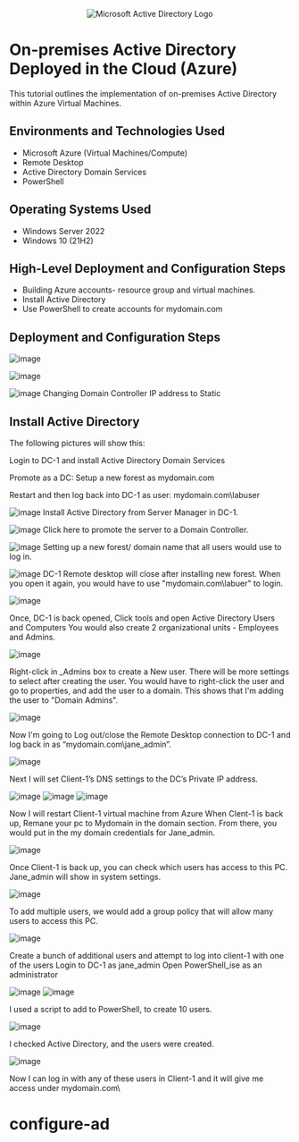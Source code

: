 <p align="center">
<img src="https://i.imgur.com/pU5A58S.png" alt="Microsoft Active Directory Logo"/>
</p>

<h1>On-premises Active Directory Deployed in the Cloud (Azure)</h1>
This tutorial outlines the implementation of on-premises Active Directory within Azure Virtual Machines.<br />



<h2>Environments and Technologies Used</h2>

- Microsoft Azure (Virtual Machines/Compute)
- Remote Desktop
- Active Directory Domain Services
- PowerShell

<h2>Operating Systems Used </h2>

- Windows Server 2022
- Windows 10 (21H2)

<h2>High-Level Deployment and Configuration Steps</h2>

- Building Azure accounts- resource group and virtual machines.
- Install Active Directory
- Use PowerShell to create accounts for mydomain.com

<h2>Deployment and Configuration Steps</h2>


![image](https://github.com/cblack5880/configure-ad/assets/138612466/f0059d2d-562c-4c13-86d3-904acb93c816)

![image](https://github.com/cblack5880/configure-ad/assets/138612466/84bb0584-2a80-46c2-9517-7dd442220fbc)

![image](https://github.com/cblack5880/configure-ad/assets/138612466/f8057fef-a6db-46ef-a1d0-bdf282e7e0c4)
Changing Domain Controller IP address to Static


<h2>Install Active Directory</h2>

The following pictures will show this:

Login to DC-1 and install Active Directory Domain Services

Promote as a DC: Setup a new forest as mydomain.com

Restart and then log back into DC-1 as user: mydomain.com\labuser

![image](https://github.com/cblack5880/configure-ad/assets/138612466/e7b0fbab-fdb1-445e-87e4-f4c329cfd35f)
Install Active Directory from Server Manager in DC-1.

![image](https://github.com/cblack5880/configure-ad/assets/138612466/b82c4cb3-21dd-44e8-b7bc-8d9941ebe22a)
Click here to promote the server to a Domain Controller.

![image](https://github.com/cblack5880/configure-ad/assets/138612466/b0f64109-2def-465d-bb41-0ad3126e09c5)
Setting up a new forest/ domain name that all users would use to log in.

![image](https://github.com/cblack5880/configure-ad/assets/138612466/3ea721ff-8467-4333-bc7b-84c03abe7294)
DC-1 Remote desktop will close after installing new forest. When you open it again, you would have to use "mydomain.com\labuer" to login.

![image](https://github.com/cblack5880/configure-ad/assets/138612466/78261750-4547-47f7-bba0-32786acf33f8)

Once, DC-1 is back opened, Click tools and open Active Directory Users and Computers
You would also create 2 organizational units - Employees and Admins.

![image](https://github.com/cblack5880/configure-ad/assets/138612466/2498fe3f-7d7e-499a-8a6f-bf1b0109ae75)

Right-click in _Admins box to create a New user. There will be more settings to select after creating the user.
You would have to right-click the user and go to properties, and add the user to a domain. This shows that I'm adding the user to "Domain Admins". 

![image](https://github.com/cblack5880/configure-ad/assets/138612466/2e6f8ef0-a960-407e-b1da-d13b398ded5d)

Now I'm going to Log out/close the Remote Desktop connection to DC-1 and log back in as “mydomain.com\jane_admin”.

![image](https://github.com/cblack5880/configure-ad/assets/138612466/7318cbda-4dab-4fd5-b3cc-cf807eebe53b)

Next I will set Client-1’s DNS settings to the DC’s Private IP address.

![image](https://github.com/cblack5880/configure-ad/assets/138612466/cca88262-b560-4e50-a5fe-bb40ae6e8950)
![image](https://github.com/cblack5880/configure-ad/assets/138612466/a1a64c89-4969-4817-b911-ff5d79a497d8)
![image](https://github.com/cblack5880/configure-ad/assets/138612466/61e91a11-a870-4951-8e7c-770cd2bf68e4)

Now I will restart  Client-1 virtual machine from Azure
When Clent-1 is back up, Remane your pc to Mydomain in the domain section. From there, you would put in the my domain credentials for Jane_admin. 

![image](https://github.com/cblack5880/configure-ad/assets/138612466/3a25afe7-add6-4925-8746-db85d8db74a4)

Once Client-1 is back up, you can check which users has access to this PC. Jane_admin will show in system settings.

![image](https://github.com/cblack5880/configure-ad/assets/138612466/15e706bc-49af-4418-88d9-7189fb358552)

To add multiple users, we would add a group policy that will allow many users to access this PC. 

![image](https://github.com/cblack5880/configure-ad/assets/138612466/4732ebac-0613-4a3f-9aa2-feab44d5b677)

Create a bunch of additional users and attempt to log into client-1 with one of the users
Login to DC-1 as jane_admin
Open PowerShell_ise as an administrator

![image](https://github.com/cblack5880/configure-ad/assets/138612466/3c99534e-8fca-4e81-9949-1958b1d7cfe8)
![image](https://github.com/cblack5880/configure-ad/assets/138612466/c822a448-b5fa-497a-b2ec-5432564eb958)

I used a script to add to PowerShell, to create 10 users.

![image](https://github.com/cblack5880/configure-ad/assets/138612466/45bac663-ff53-4b72-b09d-fb07ec594a81)

I checked Active Directory, and the users were created. 

![image](https://github.com/cblack5880/configure-ad/assets/138612466/5cea161c-1717-4b10-b71d-0f2429cdfa30)

Now I can log in with any of these users in Client-1 and it will give me access under mydomain.com\
# configure-ad
